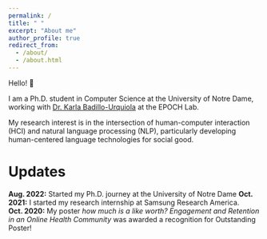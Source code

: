 ```yaml
---
permalink: /
title: " "
excerpt: "About me"
author_profile: true
redirect_from: 
  - /about/
  - /about.html
---
```



Hello! 👋<br/>

I am a Ph.D. student in Computer Science at the University of Notre Dame, working with [Dr. Karla Badillo-Urquiola](https://kbadillou.weebly.com//) at the EPOCH Lab.<br/>

My research interest is in the intersection of human-computer interaction (HCI) and natural language processing (NLP), particularly developing human-centered language technologies for social good.<br/>

Updates
======

**Aug. 2022:** Started my Ph.D. journey at the University of Notre Dame
**Oct. 2021:** I started my research internship at Samsung Research America.   
**Oct. 2020:** My poster *how much is a like worth? Engagement and Retention in an Online Health Community* was awarded a recognition for Outstanding Poster! 

